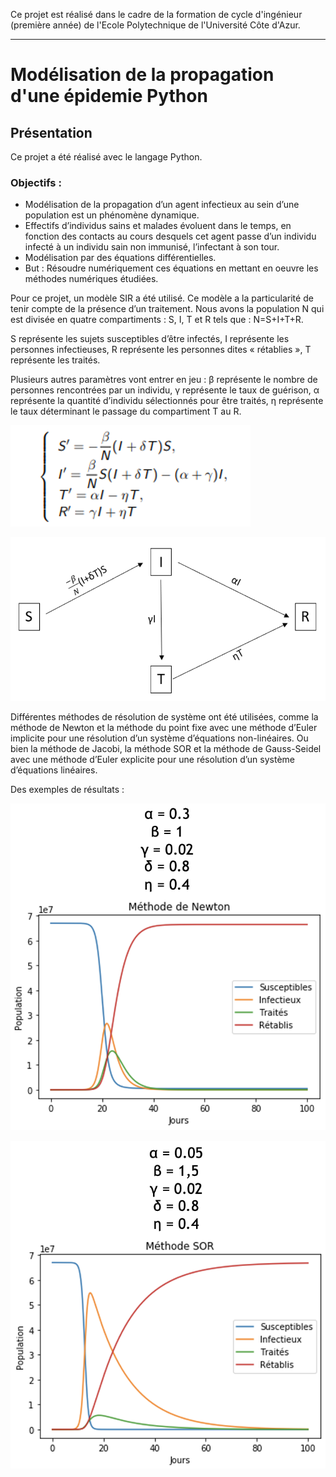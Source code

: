  Ce projet est réalisé dans le cadre de la formation de cycle d'ingénieur (première année) de l'Ecole Polytechnique de l'Université Côte d'Azur.
***
# Modélisation de la propagation d'une épidemie Python

## Présentation
Ce projet a été réalisé avec le langage Python.

### Objectifs :
* Modélisation de la propagation d’un agent infectieux au sein d’une population est un phénomène dynamique.
* Effectifs d’individus sains et malades évoluent dans le temps, en fonction des contacts au cours desquels cet agent passe d’un individu infecté à un individu sain non immunisé, l’infectant à son tour.
* Modélisation par des équations différentielles.
* But : Résoudre numériquement ces équations en mettant en oeuvre les méthodes numériques étudiées.

Pour ce projet, un modèle SIR a été utilisé. Ce modèle a la particularité de tenir compte de la présence d’un traitement. Nous avons la population N qui est divisée en quatre compartiments : S, I, T et R tels que : N=S+I+T+R.

S représente les sujets susceptibles d’être infectés, I représente les personnes infectieuses, R représente les personnes dites « rétablies », T représente les traités.

Plusieurs autres paramètres vont entrer en jeu : β représente le nombre de personnes rencontrées par un individu, γ représente le taux de guérison, α représente la quantité d’individu sélectionnés pour être traités, η représente le taux déterminant le passage du compartiment T au R.

![alt text](https://github.com/JulienChoukroun/Modelisation-de-la-propagation-d-une-epidemie-Python/blob/master/Images/SystemeEquations.png "Système d'équations de départ")

![alt text](https://github.com/JulienChoukroun/Modelisation-de-la-propagation-d-une-epidemie-Python/blob/master/Images/Modele.png "Modèle")

Différentes méthodes de résolution de système ont été utilisées, comme la méthode de Newton et la méthode du point fixe avec une méthode d’Euler implicite pour une résolution d’un système d’équations non-linéaires. Ou bien la méthode de Jacobi, la méthode SOR et la méthode de Gauss-Seidel avec une méthode d’Euler explicite pour une résolution d’un système d’équations linéaires.

Des exemples de résultats :

![alt text](https://github.com/JulienChoukroun/Modelisation-de-la-propagation-d-une-epidemie-Python/blob/master/Images/Resultat1.png "Résultats 1")

![alt text](https://github.com/JulienChoukroun/Modelisation-de-la-propagation-d-une-epidemie-Python/blob/master/Images/Resultat2.png "Résultats 2")

